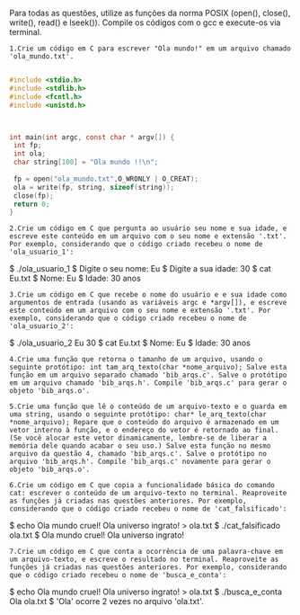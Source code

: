 

Para todas as questões, utilize as funções da norma POSIX (open(), close(), write(), read() e lseek()). Compile os códigos com o gcc e execute-os via terminal.

    1.Crie um código em C para escrever "Ola mundo!" em um arquivo chamado 'ola_mundo.txt'.
 ```C

#include <stdio.h>
#include <stdlib.h>
#include <fcntl.h>
#include <unistd.h>



int main(int argc, const char * argv[]) {
  int fp;
  int ola;
  char string[100] = "Ola mundo !!\n";
  
  fp = open("ola_mundo.txt",O_WRONLY | O_CREAT);
  ola = write(fp, string, sizeof(string));
  close(fp);
  return 0;
}

 ```

    2.Crie um código em C que pergunta ao usuário seu nome e sua idade, e escreve este conteúdo em um arquivo com o seu nome e extensão '.txt'. Por exemplo, considerando que o código criado recebeu o nome de 'ola_usuario_1':

$ ./ola_usuario_1
$ Digite o seu nome: Eu
$ Digite a sua idade: 30
$ cat Eu.txt
$ Nome: Eu
$ Idade: 30 anos

    3.Crie um código em C que recebe o nome do usuário e e sua idade como argumentos de entrada (usando as variáveis argc e *argv[]), e escreve este conteúdo em um arquivo com o seu nome e extensão '.txt'. Por exemplo, considerando que o código criado recebeu o nome de 'ola_usuario_2':

$ ./ola_usuario_2 Eu 30
$ cat Eu.txt
$ Nome: Eu
$ Idade: 30 anos

    4.Crie uma função que retorna o tamanho de um arquivo, usando o seguinte protótipo: int tam_arq_texto(char *nome_arquivo); Salve esta função em um arquivo separado chamado 'bib_arqs.c'. Salve o protótipo em um arquivo chamado 'bib_arqs.h'. Compile 'bib_arqs.c' para gerar o objeto 'bib_arqs.o'.

    5.Crie uma função que lê o conteúdo de um arquivo-texto e o guarda em uma string, usando o seguinte protótipo: char* le_arq_texto(char *nome_arquivo); Repare que o conteúdo do arquivo é armazenado em um vetor interno à função, e o endereço do vetor é retornado ao final. (Se você alocar este vetor dinamicamente, lembre-se de liberar a memória dele quando acabar o seu uso.) Salve esta função no mesmo arquivo da questão 4, chamado 'bib_arqs.c'. Salve o protótipo no arquivo 'bib_arqs.h'. Compile 'bib_arqs.c' novamente para gerar o objeto 'bib_arqs.o'.

    6.Crie um código em C que copia a funcionalidade básica do comando cat: escrever o conteúdo de um arquivo-texto no terminal. Reaproveite as funções já criadas nas questões anteriores. Por exemplo, considerando que o código criado recebeu o nome de 'cat_falsificado':

$ echo Ola mundo cruel! Ola universo ingrato! > ola.txt
$ ./cat_falsificado ola.txt
$ Ola mundo cruel! Ola universo ingrato!

    7.Crie um código em C que conta a ocorrência de uma palavra-chave em um arquivo-texto, e escreve o resultado no terminal. Reaproveite as funções já criadas nas questões anteriores. Por exemplo, considerando que o código criado recebeu o nome de 'busca_e_conta':

$ echo Ola mundo cruel! Ola universo ingrato! > ola.txt
$ ./busca_e_conta Ola ola.txt
$ 'Ola' ocorre 2 vezes no arquivo 'ola.txt'.


